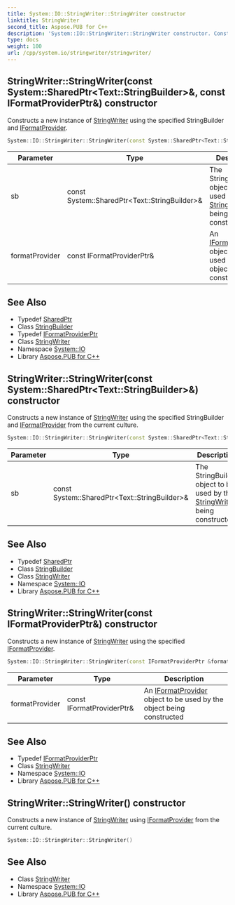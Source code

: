 ```yaml
---
title: System::IO::StringWriter::StringWriter constructor
linktitle: StringWriter
second_title: Aspose.PUB for C++
description: 'System::IO::StringWriter::StringWriter constructor. Constructs a new instance of StringWriter using the specified StringBuilder and IFormatProvider in C++.'
type: docs
weight: 100
url: /cpp/system.io/stringwriter/stringwriter/
---
```

## StringWriter::StringWriter(const System::SharedPtr\<Text::StringBuilder\>\&, const IFormatProviderPtr\&) constructor


Constructs a new instance of [StringWriter](../) using the specified StringBuilder and [IFormatProvider](../../../system/iformatprovider/).

```cpp
System::IO::StringWriter::StringWriter(const System::SharedPtr<Text::StringBuilder> &sb, const IFormatProviderPtr &formatProvider)
```


| Parameter | Type | Description |
| --- | --- | --- |
| sb | const System::SharedPtr\<Text::StringBuilder\>\& | The StringBuilder object to be used by the [StringWriter](../) being constructed |
| formatProvider | const IFormatProviderPtr\& | An [IFormatProvider](../../../system/iformatprovider/) object to be used by the object being constructed |

## See Also

* Typedef [SharedPtr](../../../system/sharedptr/)
* Class [StringBuilder](../../../system.text/stringbuilder/)
* Typedef [IFormatProviderPtr](../../../system/iformatproviderptr/)
* Class [StringWriter](../)
* Namespace [System::IO](../../)
* Library [Aspose.PUB for C++](../../../)
## StringWriter::StringWriter(const System::SharedPtr\<Text::StringBuilder\>\&) constructor


Constructs a new instance of [StringWriter](../) using the specified StringBuilder and [IFormatProvider](../../../system/iformatprovider/) from the current culture.

```cpp
System::IO::StringWriter::StringWriter(const System::SharedPtr<Text::StringBuilder> &sb)
```


| Parameter | Type | Description |
| --- | --- | --- |
| sb | const System::SharedPtr\<Text::StringBuilder\>\& | The StringBuilder object to be used by the [StringWriter](../) being constructed |

## See Also

* Typedef [SharedPtr](../../../system/sharedptr/)
* Class [StringBuilder](../../../system.text/stringbuilder/)
* Class [StringWriter](../)
* Namespace [System::IO](../../)
* Library [Aspose.PUB for C++](../../../)
## StringWriter::StringWriter(const IFormatProviderPtr\&) constructor


Constructs a new instance of [StringWriter](../) using the specified [IFormatProvider](../../../system/iformatprovider/).

```cpp
System::IO::StringWriter::StringWriter(const IFormatProviderPtr &formatProvider)
```


| Parameter | Type | Description |
| --- | --- | --- |
| formatProvider | const IFormatProviderPtr\& | An [IFormatProvider](../../../system/iformatprovider/) object to be used by the object being constructed |

## See Also

* Typedef [IFormatProviderPtr](../../../system/iformatproviderptr/)
* Class [StringWriter](../)
* Namespace [System::IO](../../)
* Library [Aspose.PUB for C++](../../../)
## StringWriter::StringWriter() constructor


Constructs a new instance of [StringWriter](../) using [IFormatProvider](../../../system/iformatprovider/) from the current culture.

```cpp
System::IO::StringWriter::StringWriter()
```

## See Also

* Class [StringWriter](../)
* Namespace [System::IO](../../)
* Library [Aspose.PUB for C++](../../../)
